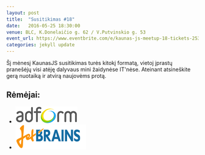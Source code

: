 ```yaml
---
layout: post
title:  "Susitikimas #18"
date:   2016-05-25 18:30:00
venue: BLC, K.Donelaičio g. 62 / V.Putvinskio g. 53
event_url: https://www.eventbrite.com/e/kaunas-js-meetup-18-tickets-25353837009
categories: jekyll update
---
```

Šį mėnesį KaunasJS susitikimas turės kitokį formatą, vietoj įprastų pranešėjų visi atėję dalyvaus mini žaidynėse IT'nėse. Ateinant atsineškite gerą nuotaiką ir atvirą naujovėms protą.

## Rėmėjai:

  * [![Adform](img/adform-logo.jpg)](http://www.adform.com)
  * [![JetBrains](img/jetbrains-logo.png)](https://www.jetbrains.com/)
